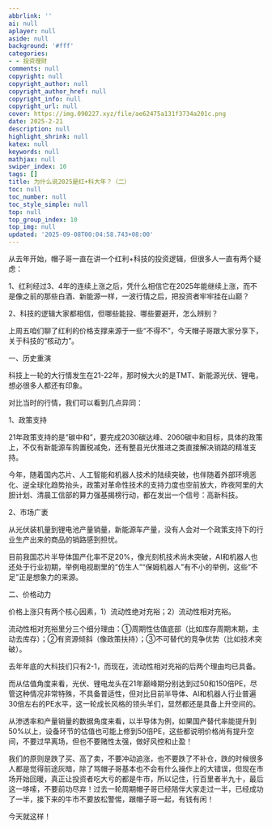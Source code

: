 ```yaml
---
abbrlink: ''
ai: null
aplayer: null
aside: null
background: '#fff'
categories:
- - 投资理财
comments: null
copyright: null
copyright_author: null
copyright_author_href: null
copyright_info: null
copyright_url: null
cover: https://img.090227.xyz/file/ae62475a131f3734a201c.png
date: 2025-2-21
description: null
highlight_shrink: null
katex: null
keywords: null
mathjax: null
swiper_index: 10
tags: []
title: 为什么说2025是红+科大年？（二）
toc: null
toc_number: null
toc_style_simple: null
top: null
top_group_index: 10
top_img: null
updated: '2025-09-08T00:04:58.743+08:00'
---
```

从去年开始，帽子哥一直在讲一个红利+科技的投资逻辑，但很多人一直有两个疑虑：

1、红利经过3、4年的连续上涨之后，凭什么相信它在2025年能继续上涨，而不是像之前的那些白酒、新能源一样，一波行情之后，把投资者牢牢挂在山巅？

2、科技的逻辑大家都相信，但哪些能投、哪些要避开，怎么辨别？

上周五咱们聊了红利的价格支撑来源于一些“不得不”，今天帽子哥跟大家分享下，关于科技的“核动力”。

一、历史重演

科技上一轮的大行情发生在21-22年，那时候大火的是TMT、新能源光伏、锂电，想必很多人都还有印象。

对比当时的行情，我们可以看到几点异同：

1、政策支持

21年政策支持的是“碳中和”，要完成2030碳达峰、2060碳中和目标，具体的政策上，不仅有新能源车购置税减免，还有整县光伏推进之类直接解决销路的精准支持。

今年，随着国内芯片、人工智能和机器人技术的陆续突破，也伴随着外部环境恶化、逆全球化趋势抬头，政策对革命性技术的支持力度也空前放大，昨夜阿里的大胆计划、清晨工信部的算力强基揭榜行动，都在发出一个信号：高新科技。

2、市场广袤

从光伏装机量到锂电池产量销量，新能源车产量，没有人会对一个政策支持下的行业生产出来的商品的销路感到担忧。

目前我国芯片半导体国产化率不足20%，像光刻机技术尚未突破，AI和机器人也还处于行业初期，举例电视剧里的“仿生人”“保姆机器人”有不小的举例，这些“不足”正是想象力的来源。

二、价格动力

价格上涨只有两个核心因素，1）流动性绝对充裕；2）流动性相对充裕。

流动性相对充裕里分三个细分理由：①周期性估值底部（比如库存周期末期，主动去库存）；②有资源倾斜（像政策扶持）；③不可替代的竞争优势（比如技术突破）。

去年年底的大科技们只有2-1，而现在，流动性相对充裕的后两个理由均已具备。

而从估值角度来看，光伏、锂电龙头在21年巅峰期分别达到过50和150倍PE，尽管这种情况非常特殊，不具备普适性，但对比目前半导体、AI和机器人行业普遍30倍左右的PE水平，这一轮成长风格的领头羊们，显然都还是具备上升空间的。

从渗透率和产量销量的数据角度来看，以半导体为例，如果国产替代率能提升到50%以上，设备环节的估值也可能上修到50倍PE，这些都说明价格尚有提升空间，不要过早离场，但也不要赌性太强，做好风控和止盈！

我们的原则是跌了买、高了卖，不要冲动追涨，也不要跌了不补仓，跌的时候很多人都是觉得前途灰暗，除了骂帽子哥基本也不会有什么操作上的大错误，但现在市场开始回暖，真正让投资者吃大亏的都是牛市，所以记住，行百里者半九十，最后这一哆嗦，不要前功尽弃！过去一轮周期帽子哥已经陪伴大家走过一半，已经成功了一半，接下来的牛市不要放松警惕，跟帽子哥一起，有钱有闲！

今天就这样！
